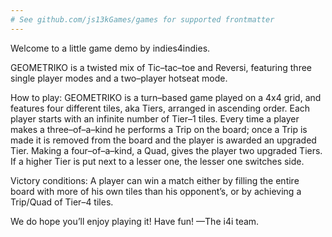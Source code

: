 ```yaml
---
# See github.com/js13kGames/games for supported frontmatter
---
```

Welcome to a little game demo by indies4indies.

GEOMETRIKO is a twisted mix of Tic–tac–toe and Reversi, featuring three single player modes and a two–player hotseat mode.

How to play:
GEOMETRIKO is a turn–based game played on a 4x4 grid, and features four different tiles, aka Tiers, arranged in ascending order.
Each player starts with an infinite number of Tier–1 tiles.
Every time a player makes a three–of–a–kind he performs a Trip on the board; once a Trip is made it is removed from the board and the player is awarded an upgraded Tier.
Making a four–of–a–kind, a Quad, gives the player two upgraded Tiers.
If a higher Tier is put next to a lesser one, the lesser one switches side.

Victory conditions:
A player can win a match either by filling the entire board with more of his own tiles than his opponent’s, or by achieving a Trip/Quad of Tier–4 tiles.


We do hope you’ll enjoy playing it! Have fun!
—The i4i team.